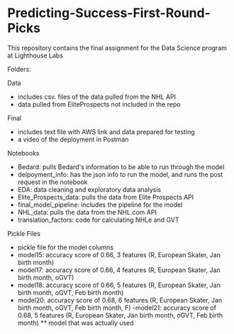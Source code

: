 # Predicting-Success-First-Round-Picks

This repository contains the final assignment for the Data Science program at Lighthouse Labs 


Folders:

Data
- includes csv. files of the data pulled from the NHL API 
- data pulled from EliteProspects not included in the repo 

Final
- includes text file with AWS link and data prepared for testing 
- a video of the deployment in Postman

Notebooks 
- Bedard: pulls Bedard's information to be able to run through the model 
- delpoyment_info: has the json info to run the model, and runs the post request in the notebook 
- EDA: data cleaning and exploratory data analysis 
- Elite_Prospects_data: pulls the data from Elite Prospects API 
- final_model_pipeline: includes the pipeline for the model 
- NHL_data: pulls the data from the NHL.com API
- translation_factors: code for calculating NHLe and GVT 

Pickle Files
- pickle file for the model columns 
- model15: accuracy score of 0.66, 3 features (R, European Skater, Jan birth month)
- model17: accuracy score of 0.66, 4 features (R, European Skater, Jan birth month, oGVT)
- model18: accuracy score of 0.66, 5 features (R, European Skater, Jan birth month, oGVT, Feb birth month)
- model20: accuracy score of 0.68, 6 features (R, European Skater, Jan birth month, oGVT, Feb birth month, F)
-model21: accuracy score of 0.68, 5 features (R, European Skater, Jan birth month, oGVT, Feb birth month) ** model that was actually used 
